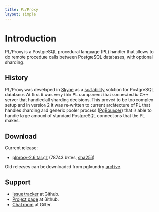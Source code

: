 ```yaml
---
title: PL/Proxy
layout: simple
---
```


# Introduction

PL/Proxy is a PostgreSQL procedural language (PL) handler
that allows to do remote procedure calls between PostgreSQL databases,
with optional sharding.

## History

PL/Proxy was developed in [Skype](https://www.skype.com/) as a
[scalability](http://highscalability.com/blog/2008/4/5/skype-plans-for-postgresql-to-scale-to-1-billion-users.html)
solution for PostgreSQL database.  At first it was very thin PL component that
connected to C++ server that handled all sharding decisions.  This proved to be
too complex setup and in version 2 it was re-written to current archtecture of
PL that handles sharding and generic pooler process
([PgBouncer](https://pgbouncer.github.io)) that is able to handle large amount
of standard PostgreSQL connections that the PL makes.

## Download

Current release:

* [plproxy-2.6.tar.gz](/downloads/files/2.6/plproxy-2.6.tar.gz) (78743 bytes,
  [sha256](/downloads/files/2.6/plproxy-2.6.tar.gz.sha256))

Old releases can be downloaded from pgfoundry [archive](https://ftp.postgresql.org/pub/projects/pgFoundry/plproxy/plproxy/).

## Support

* [Issue tracker](https://github.com/plproxy/plproxy/issues) at Github.
* [Project page](https://github.com/plproxy/plproxy) at Github.
* [Chat room](https://gitter.im/plproxy/plproxy) at Gitter.

